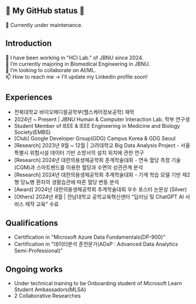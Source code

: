 ## 🌱 My GitHub status 🌱
🧰 Currently under maintenance.

## Introduction
🔭 I have been working in "HCI Lab." of JBNU since 2024. <br>
🌱 I’m currently majoring in Biomedical Engineering in JBNU. <br>
🔄 I’m looking to collaborate on AI/ML. <br>
📫 How to reach me -> I'll update my Linkedin profile soon! 

## Experiences
- 전북대학교 바이오메디컬공학부(헬스케어정보공학) 재학
- 2024년 ~ Present | JBNU Human & Computer Interaction Lab. 학부 연구생
- Student Member of IEEE & IEEE Engineering in Medicine and Biology Society(EMBS)
- [Club] Google Developer Group(GDG) Campus Korea & GDG Seoul
- [Research] 2023년 9월 ~ 12월 | 고려대학교 Big Data Analysis Project - 서울특별시 위험시설 데이터 기반 소방서의 설치 위치에 관한 연구
- [Research] 2024년 대한의용생체공학회 춘계학술대회 - 연속 혈당 측정 기술(CGM)과 스마트밴드를 이용한 혈당과 수면의 상관관계 분석
- [Research] 2024년 대한의용생체공학회 추계학술대회 - 기계 학습 모델 기반 제2형 당뇨병 환자의 생활습관에 따른 혈당 변동 분석
- [Award] 2024년 대한의용생체공학회 추계학술대회 우수 포스터 논문상 (Silver)
- [Others] 2024년 8월 | 전남대학교 공학교육혁신센터 "딥러닝 및 ChatGPT AI 서비스 제작 교육" 수료


## Qualifications
- Certification in "Microsoft Azure Data Fundamentals(DP-900)"
- Certification in "데이터분석 준전문가(ADsP : Advanced Data Analytics Semi-Professional)"

## Ongoing works
- Under technical training to be Onboarding student of Microsoft Learn Student Ambassadors(MLSA)
- 2 Collaborative Researches

